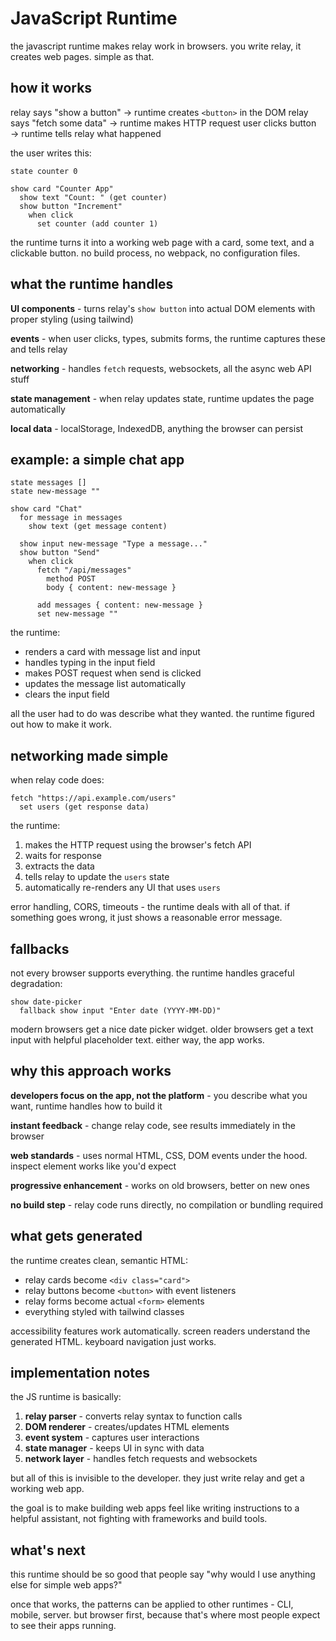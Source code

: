 # JavaScript Runtime

the javascript runtime makes relay work in browsers. you write relay, it creates web pages. simple as that.

## how it works

relay says "show a button" → runtime creates `<button>` in the DOM
relay says "fetch some data" → runtime makes HTTP request
user clicks button → runtime tells relay what happened

the user writes this:
```relay
state counter 0

show card "Counter App"
  show text "Count: " (get counter)
  show button "Increment"
    when click
      set counter (add counter 1)
```

the runtime turns it into a working web page with a card, some text, and a clickable button. no build process, no webpack, no configuration files.

## what the runtime handles

**UI components** - turns relay's `show button` into actual DOM elements with proper styling (using tailwind)

**events** - when user clicks, types, submits forms, the runtime captures these and tells relay

**networking** - handles `fetch` requests, websockets, all the async web API stuff

**state management** - when relay updates state, runtime updates the page automatically

**local data** - localStorage, IndexedDB, anything the browser can persist

## example: a simple chat app

```relay
state messages []
state new-message ""

show card "Chat"
  for message in messages
    show text (get message content)
  
  show input new-message "Type a message..."
  show button "Send"
    when click
      fetch "/api/messages"
        method POST
        body { content: new-message }
      
      add messages { content: new-message }
      set new-message ""
```

the runtime:
- renders a card with message list and input
- handles typing in the input field  
- makes POST request when send is clicked
- updates the message list automatically
- clears the input field

all the user had to do was describe what they wanted. the runtime figured out how to make it work.

## networking made simple

when relay code does:
```relay
fetch "https://api.example.com/users"
  set users (get response data)
```

the runtime:
1. makes the HTTP request using the browser's fetch API
2. waits for response
3. extracts the data
4. tells relay to update the `users` state
5. automatically re-renders any UI that uses `users`

error handling, CORS, timeouts - the runtime deals with all of that. if something goes wrong, it just shows a reasonable error message.

## fallbacks

not every browser supports everything. the runtime handles graceful degradation:

```relay
show date-picker
  fallback show input "Enter date (YYYY-MM-DD)"
```

modern browsers get a nice date picker widget. older browsers get a text input with helpful placeholder text. either way, the app works.

## why this approach works

**developers focus on the app, not the platform** - you describe what you want, runtime handles how to build it

**instant feedback** - change relay code, see results immediately in the browser

**web standards** - uses normal HTML, CSS, DOM events under the hood. inspect element works like you'd expect

**progressive enhancement** - works on old browsers, better on new ones

**no build step** - relay code runs directly, no compilation or bundling required

## what gets generated

the runtime creates clean, semantic HTML:
- relay cards become `<div class="card">`
- relay buttons become `<button>` with event listeners
- relay forms become actual `<form>` elements
- everything styled with tailwind classes

accessibility features work automatically. screen readers understand the generated HTML. keyboard navigation just works.

## implementation notes

the JS runtime is basically:
1. **relay parser** - converts relay syntax to function calls
2. **DOM renderer** - creates/updates HTML elements  
3. **event system** - captures user interactions
4. **state manager** - keeps UI in sync with data
5. **network layer** - handles fetch requests and websockets

but all of this is invisible to the developer. they just write relay and get a working web app.

the goal is to make building web apps feel like writing instructions to a helpful assistant, not fighting with frameworks and build tools.

## what's next

this runtime should be so good that people say "why would I use anything else for simple web apps?"

once that works, the patterns can be applied to other runtimes - CLI, mobile, server. but browser first, because that's where most people expect to see their apps running. 